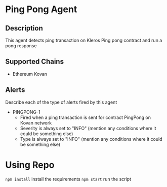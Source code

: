 # Ping Pong Agent

## Description

This agent detects ping transaction on Kleros Ping pong contract and run a pong response
## Supported Chains

- Ethereum Kovan

## Alerts

Describe each of the type of alerts fired by this agent

- PINGPONG-1
  - Fired when a ping transaction is sent for contract PingPong on Kovan network
  - Severity is always set to "INFO" (mention any conditions where it could be something else)
  - Type is always set to "INFO" (mention any conditions where it could be something else)

# Using Repo

```npm install``` install the requirements
```npm start``` run the script




